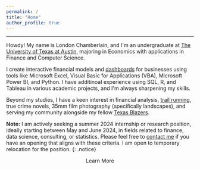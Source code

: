 ```yaml
---
permalink: /
title: "Home"
author_profile: true
---
```

------

Howdy! My name is London Chamberlain, and I'm an undergraduate at [The University of Texas at Austin](https://www.utexas.edu/), majoring in Economics with applications in Finance and Computer Science. 

I create interactive financial models and [dashboards](https://chamberlainlondon.github.io/portfolio/portfolio-2/) for businesses using tools like Microsoft Excel, Visual Basic for Applications (VBA), Microsoft Power BI, and Python. I have additinoal experience using SQL, R, and Tableau in various academic projects, and I'm always sharpening my skills.

Beyond my studies, I have a keen interest in financial analysis, [trail running](http://edsresults.com/txsb22/reports.php?search_type=race_results&event=Marathon&division=Age+Group), true crime novels, 35mm film photography (specifically landscapes), and serving my community alongside my fellow [Texas Blazers](https://www.texasblazers.com/).

**Note:** I am actively seeking a summer 2024 internship or research position, ideally starting between May and June 2024, in fields related to finance, data science, consulting, or statistics. Please feel free to [contact me](https://chamberlainlondon.github.io/contact/) if you have an opening that aligns with these criteria. I am open to temporary relocation for the position.
{: .notice}
<br>

<div style="text-align:center;">
    <a href="/about/" class="btn" style="text-decoration: none;">Learn More</a>
</div>
